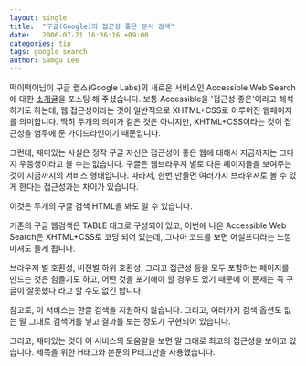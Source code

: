 ```yaml
---
layout: single
title:  "구글(Google)의 접근성 좋은 문서 검색"
date:   2006-07-21 16:36:16 +09:00
categories: tip
tags: google search
author: Samgu Lee
---
```

떡이떡이님이 구글 랩스(Google Labs)의 새로운 서비스인 Accessible Web Search에 대한 [소개글](http://itviewpoint.com/tt/index.php?pl=1641)을 포스팅 해 주셨습니다. 보통 Accessible을 '접근성 좋은'이라고 해석하기도 하는데, 웹 접근성이라는 것이 일반적으로 XHTML+CSS로 이루어진 웹페이지를 의미합니다. 딱히 두개의 의미가 같은 것은 아니지만, XHTML+CSS이라는 것이 접근성을 염두에 둔 가이드라인이기 때문입니다.

그런데, 재미있는 사실은 정작 구글 자신은 접근성이 좋은 웹에 대해서 지금까지는 그다지 우등생이라고 볼 수는 없습니다. 구글은 웹브라우져 별로 다른 페이지들을 보여주는 것이 지금까지의 서비스 형태입니다. 따라서, 한번 만들면 여러가지 브라우져로 볼 수 있게 한다는 접근성과는 차이가 있습니다.

이것은 두개의 구글 검색 HTML을 봐도 알 수 있습니다.

기존의 구글 웹검색은 TABLE 태그로 구성되어 있고, 이번에 나온 Accessible Web Search은 XHTML+CSS로 코딩 되어 있는데, 그나마 코드를 보면 어설프다라는 느낌마져도 들게 됩니다.

브라우져 별 호환성, 버젼별 하위 호환성, 그리고 접근성 등을 모두 포함하는 페이지를 만드는 것은 힘들기도 하고, 어떤 것을 포기해야 할 경우도 있기 때문에 이 문제는 꼭 구글이 잘못했다 라고 할 수도 없긴 합니다.

참고로, 이 서비스는 한글 검색을 지원하지 않습니다. 그리고, 여러가지 검색 옵션도 없는 말 그대로 검색어를 넣고 결과를 보는 정도가 구현되어 있습니다.

그리고, 재미있는 것이 이 서비스의 도움말을 보면 말 그대로 최고의 접근성을 보이고 있습니다. 제목을 위한 H태그와 본문의 P태그만을 사용했습니다.
